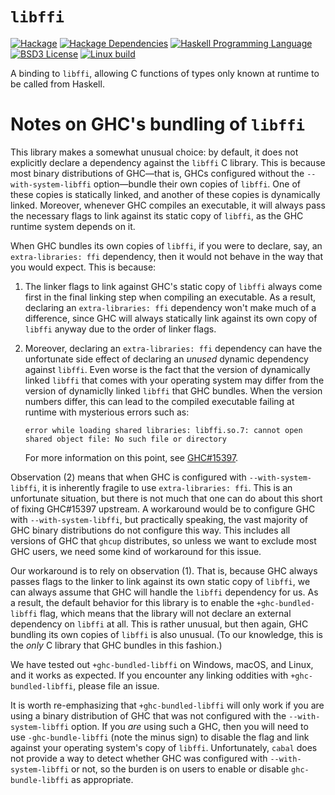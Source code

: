 # `libffi`
[![Hackage](https://img.shields.io/hackage/v/libffi.svg)][Hackage: libffi]
[![Hackage Dependencies](https://img.shields.io/hackage-deps/v/libffi.svg)](http://packdeps.haskellers.com/reverse/libffi)
[![Haskell Programming Language](https://img.shields.io/badge/language-Haskell-blue.svg)][Haskell.org]
[![BSD3 License](http://img.shields.io/badge/license-BSD3-brightgreen.svg)][tl;dr Legal: BSD3]
[![Linux build](https://github.com/remiturk/libffi/workflows/Haskell-CI/badge.svg)](https://github.com/remiturk/libffi/actions?query=workflow%3AHaskell-CI)

[Hackage: libffi]:
  http://hackage.haskell.org/package/libffi
  "libffi package on Hackage"
[Haskell.org]:
  http://www.haskell.org
  "The Haskell Programming Language"
[tl;dr Legal: BSD3]:
  https://tldrlegal.com/license/bsd-3-clause-license-%28revised%29
  "BSD 3-Clause License (Revised)"

A binding to `libffi`, allowing C functions of types only known at runtime to be called from Haskell.

# Notes on GHC's bundling of `libffi`

This library makes a somewhat unusual choice: by default, it does not
explicitly declare a dependency against the `libffi` C library. This is because
most binary distributions of GHC—that is, GHCs configured without the
`--with-system-libffi` option—bundle their own copies of `libffi`. One of these
copies is statically linked, and another of these copies is dynamically linked.
Moreover, whenever GHC compiles an executable, it will always pass the
necessary flags to link against its static copy of `libffi`, as the GHC runtime
system depends on it.

When GHC bundles its own copies of `libffi`, if you were to declare, say, an
`extra-libraries: ffi` dependency, then it would not behave in the way that you
would expect. This is because:

1. The linker flags to link against GHC's static copy of `libffi` always come
   first in the final linking step when compiling an executable. As a result,
   declaring an `extra-libraries: ffi` dependency won't make much of a
   difference, since GHC will always statically link against its own copy of
   `libffi` anyway due to the order of linker flags.

2. Moreover, declaring an `extra-libraries: ffi` dependency can have the
   unfortunate side effect of declaring an _unused_ dynamic dependency against
   `libffi`. Even worse is the fact that the version of dynamically linked
   `libffi` that comes with your operating system may differ from the version
   of dynamiclly linked `libffi` that GHC bundles. When the version numbers
   differ, this can lead to the compiled executable failing at runtime with
   mysterious errors such as:

   ```
   error while loading shared libraries: libffi.so.7: cannot open shared object file: No such file or directory
   ```

   For more information on this point, see
   [GHC#15397](https://gitlab.haskell.org/ghc/ghc/-/issues/15397).

Observation (2) means that when GHC is configured with `--with-system-libffi`,
it is inherently fragile to use `extra-libraries: ffi`. This is an unfortunate
situation, but there is not much that one can do about this short of fixing
GHC#15397 upstream. A workaround would be to configure GHC with
`--with-system-libffi`, but practically speaking, the vast majority of GHC
binary distributions do not configure this way. This includes all versions of
GHC that `ghcup` distributes, so unless we want to exclude most GHC users, we
need some kind of workaround for this issue.

Our workaround is to rely on observation (1). That is, because GHC always
passes flags to the linker to link against its own static copy of `libffi`, we
can always assume that GHC will handle the `libffi` dependency for us. As a
result, the default behavior for this library is to enable the
`+ghc-bundled-libffi` flag, which means that the library will not declare an
external dependency on `libffi` at all. This is rather unusual, but then again,
GHC bundling its own copies of `libffi` is also unusual. (To our knowledge,
this is the _only_ C library that GHC bundles in this fashion.)

We have tested out `+ghc-bundled-libffi` on Windows, macOS, and Linux, and it
works as expected. If you encounter any linking oddities with
`+ghc-bundled-libffi`, please file an issue.

It is worth re-emphasizing that `+ghc-bundled-libffi` will only work if you are
using a binary distribution of GHC that was not configured with the
`--with-system-libffi` option. If you _are_ using such a GHC, then you will
need to use `-ghc-bundle-libffi` (note the minus sign) to disable the flag and
link against your operating system's copy of `libffi`. Unfortunately, `cabal`
does not provide a way to detect whether GHC was configured with
`--with-system-libffi` or not, so the burden is on users to enable or disable
`ghc-bundle-libffi` as appropriate.

